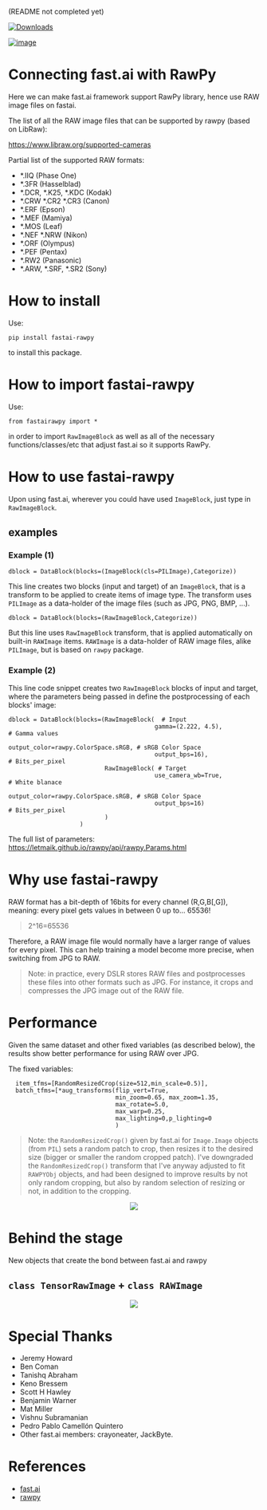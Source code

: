 (README not completed yet)


[![Downloads](https://static.pepy.tech/personalized-badge/fastai-rawpy?period=total&units=international_system&left_color=black&right_color=orange&left_text=Downloads)](https://pepy.tech/project/fastai-rawpy)

[![image](https://pepy.tech/badge/fastai-rawpy)](https://static.pepy.tech/personalized-badge/fastai-rawpy?period=total&units=international_system&left_color=black&right_color=orange&left_text=Downloads)

# Connecting fast.ai with RawPy
Here we can make fast.ai framework support RawPy library, hence use RAW image files on fastai.

The list of all the RAW image files that can be supported by rawpy (based on LibRaw):

https://www.libraw.org/supported-cameras

Partial list of the supported RAW formats:
- *.IIQ (Phase One) 
- *.3FR (Hasselblad)
- *.DCR, *.K25, *.KDC (Kodak) 
- *.CRW *.CR2 *.CR3 (Canon) 
- *.ERF (Epson) 
- *.MEF (Mamiya) 
- *.MOS (Leaf) 
- *.NEF *.NRW (Nikon) 
- *.ORF (Olympus) 
- *.PEF (Pentax)
- *.RW2 (Panasonic)
- *.ARW, *.SRF, *.SR2 (Sony)

# How to install
Use:

```pip install fastai-rawpy```

to install this package.

# How to import fastai-rawpy

Use:

```from fastairawpy import *```

in order to import `RawImageBlock` as well as all of the necessary functions/classes/etc that adjust fast.ai so it supports RawPy.

# How to use fastai-rawpy

Upon using fast.ai, wherever you could have used `ImageBlock`, just type in `RawImageBlock`.

## examples

### Example (1)

```
dblock = DataBlock(blocks=(ImageBlock(cls=PILImage),Categorize))
```
This line creates two blocks (input and target) of an `ImageBlock`, that is a transform to be applied to create items of image type. The transform uses `PILImage` as a data-holder of the image files (such as JPG, PNG, BMP, ...).


```
dblock = DataBlock(blocks=(RawImageBlock,Categorize))
```

But this line uses `RawImageBlock` transform, that is applied automatically on built-in `RAWImage` items. `RAWImage` is a data-holder of RAW image files, alike `PILImage`, but is based on `rawpy` package.


### Example (2)

This line code snippet creates two `RawImageBlock` blocks of input and target, where the parameters being passed in define the postprocessing of each blocks' image:

```
dblock = DataBlock(blocks=(RawImageBlock(  # Input
                                         gamma=(2.222, 4.5),                 # Gamma values
                                         output_color=rawpy.ColorSpace.sRGB, # sRGB Color Space
                                         output_bps=16),                     # Bits_per_pixel 
                           RawImageBlock( # Target
                                         use_camera_wb=True,                 # White blanace
                                         output_color=rawpy.ColorSpace.sRGB, # sRGB Color Space
                                         output_bps=16)                      # Bits_per_pixel 
                           )
                    )
```

The full list of parameters: https://letmaik.github.io/rawpy/api/rawpy.Params.html

# Why use fastai-rawpy

RAW format has a bit-depth of 16bits for every channel (R,G,B[,G]), meaning: every pixel gets values in between 0 up to... 65536!
> 2^16=65536

Therefore, a RAW image file would normally have a larger range of values for every pixel. This can help training a model become more precise, when switching from JPG to RAW.
> Note: in practice, every DSLR stores RAW files and postprocesses these files into other formats such as JPG. For instance, it crops and compresses the JPG image out of the RAW file.

# Performance

Given the same dataset and other fixed variables (as described below), the results show better performance for using RAW over JPG.

The fixed variables:

```
  item_tfms=[RandomResizedCrop(size=512,min_scale=0.5)],
  batch_tfms=[*aug_transforms(flip_vert=True,
                              min_zoom=0.65, max_zoom=1.35, 
                              max_rotate=5.0,
                              max_warp=0.25, 
                              max_lighting=0,p_lighting=0
                              )
```

> Note: the `RandomResizedCrop()` given by fast.ai for `Image.Image` objects (from `PIL`) sets a random patch to crop, then resizes it to the desired size (bigger or smaller the random cropped patch). I've downgraded the `RandomResizedCrop()` transform that I've anyway adjusted to fit `RAWPYObj` objects, and had been designed to improve results by not only random cropping, but also by random selection of resizing or not, in addition to the cropping.

<p align="center">
  <img src="./SVGs/RAWvsJPG_SSIM.svg">
</p>

# Behind the stage

New objects that create the bond between fast.ai and rawpy

## `class TensorRawImage` + `class RAWImage`

<p align="center">
  <img src="./SVGs/RawImageBlock__.svg">
</p>

# Special Thanks
- Jeremy Howard
- Ben Coman
- Tanishq Abraham
- Keno Bressem
- Scott H Hawley
- Benjamin Warner
- Mat Miller
- Vishnu Subramanian
- Pedro Pablo Camellón Quintero
- Other fast.ai members: crayoneater, JackByte.

# References
- [fast.ai](https://github.com/fastai)
- [rawpy](https://github.com/letmaik/rawpy)
